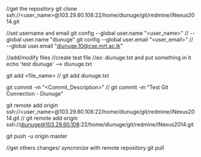 //get the repository
git clone ssh://<user_name>@103.29.60.108:22/home/diunuge/git/redmine/iNexus2014.git

//set username and email
git config --global user.name "<user_name>"
// --global user.name "diunuge"
git config --global user.email "<user_email>"
// --global user.email "diunuge.10@cse.mrt.ac.lk"

//add/modify files
//create test file 
//ex: diunuge.txt and put something in it
echo 'test diunuge' --> diunuge.txt

git add <file_name>
// git add diunuge.txt

git commit -m "<Commit_Description>"
// git commit -m "Test Git Connection - Diunuge"

git remote add origin ssh://<user_name>@103.29.60.108:22/home/diunuge/git/redmine/iNexus2014.git
// git remote add origin ssh://diunuge@103.29.60.108:22/home/diunuge/git/redmine/iNexus2014.git

git push -u origin master



//get others changes/ syncronize with remote repository
git pull
